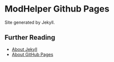 # ModHelper Github Pages

Site generated by Jekyll.

## Further Reading

* [About Jekyll](http://jekyllrb.com/)
* [About GitHub Pages](http://pages.github.com/)
